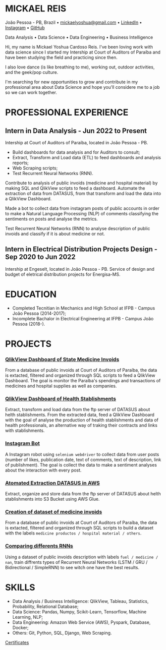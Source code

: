 # MICKAEL REIS
João Pessoa - PB, Brazil • mickaelyoshua@gmail.com • [LinkedIn](https://www.linkedin.com/in/mickaelyoshua/) • [Instagram](https://www.instagram.com/mickaelyoshua/) • [GitHub](https://github.com/mickaelyoshua7674)

Data Analysis • Data Science • Data Engineering • Business Intelligence

Hi, my name is Mickael Yoshua Cardoso Reis. I've been loving work with data science since I started my Intership at Court of Auditors of Paraíba and have been studying the field and practicing since then.

I also love dance (is like breathing to me), working out, outdoor activities, and the geek/pop culture.

I'm searching for new opportunities to grow and contribute in my professional area about Data Science and hope you'll considere me to a job so we can work together.

# PROFESSIONAL EXPERIENCE
## Intern in Data Analysis - Jun 2022 to Present
Intership at Court of Auditors of Paraíba, located in João Pessoa - PB.

* Build dashboards for data analysis and for Auditors to consult;
* Extract, Transform and Load data (ETL) to feed dashboards and analysis reports;
* Web Scraping scripts;
* Test Recurrent Neural Networks (RNN).

Contribute to analysis of public invoids (medicine and hospital material) by making SQL and QlikView scripts to feed a dashboard. Automate the extraction of data from DATASUS, from that transform and load the data into a QlikView Dashboard.

Made a bot to collect data from instagram posts of public accounts in order to make a Natural Language Processing (NLP) of comments classifying the sentiments on posts and analyse the metrics.

Test Recurrent Neural Networks (RNN) to analyse description of public invoids and classify if it is about medicine or not.

## Intern in Electrical Distribution Projects Design - Sep 2020 to Jun 2022
Intership at Engeselt, located in João Pessoa - PB. Service of design and budget of eletrical distribution projects for Energisa-MS.

# EDUCATION
* Completed Tecnitian in Mechanics and High School at IFPB - Campus João Pessoa (2014-2017);
* Incomplete Bachalor in Electrical Engineering at IFPB - Campus João Pessoa (2018-).

# PROJECTS
### [QlikView Dashboard of State Medicine Invoids](https://github.com/mickaelyoshua7674/qlikview_dashboard_for_medicine_invoids)
From a database of public invoids at Court of Auditors of Paraíba, the data is extacted, filtered and organized through SQL scripts to feed a QlikView Dashboard. The goal is monitor the Paraíba's spendings and transactions of medicines and hospital supplies as well as companies.

### [QlikView Dashboard of Health Stablishments](https://github.com/mickaelyoshua7674/datasus_health_stablishments)
Extract, transform and load data from the ftp server of DATASUS about helth stablishments. From the extracted data, feed a QlikView Dashboard with the goal of analyse the production of health stablishments and data of health professionals, an alternative way of traking their contracts and links with stablishments.

### [Instagram Bot](https://github.com/mickaelyoshua7674/insta_feed_data)
A Instagram robot using `selenium webdriver` to collect data from user posts (number of likes, publication date, text of comments, text of description, link of publishment). The goal is collect the data to make a sentiment analyses about the interaction with every post.

### [Atomated Extraction DATASUS in AWS](https://github.com/mickaelyoshua7674/aws_create_health_establishments_database)
Extract, organize and store data from the ftp server of DATASUS about helth stablishments into S3 Bucket using AWS Glue.

### [Creation of dataset of medicine invoids](https://github.com/mickaelyoshua7674/create_training_dataset_medicine_invoids)
From a database of public invoids at Court of Auditors of Paraíba, the data is extacted, filtered and organized through SQL scripts to build a dataset with the labels `medicine productos / hospital material / others`.

### [Comparing differents RNNs](https://github.com/mickaelyoshua7674/comparing_differents_RNNs)
Using a dataset of public invoids description with labels `fuel / medicine / nan`, train diffrents types of Recurrent Neural Networks (LSTM / GRU / Bidirectional / SimpleRNN) to see witch one have the best results.

# SKILLS
* Data Analysis / Business Intelligence: QlikView, Tableau, Statistics, Probability, Relational Database;
* Data Science: Pandas, Numpy, Scikit-Learn, Tensorflow, Machine Learning, NLP;
* Data Engineering: Amazon Web Service (AWS), Pyspark, Database, Docker;
* Others: Git, Python, SQL, Django, Web Scraping.

[Certificates](https://www.linkedin.com/in/mickaelyoshua/details/certifications/)
